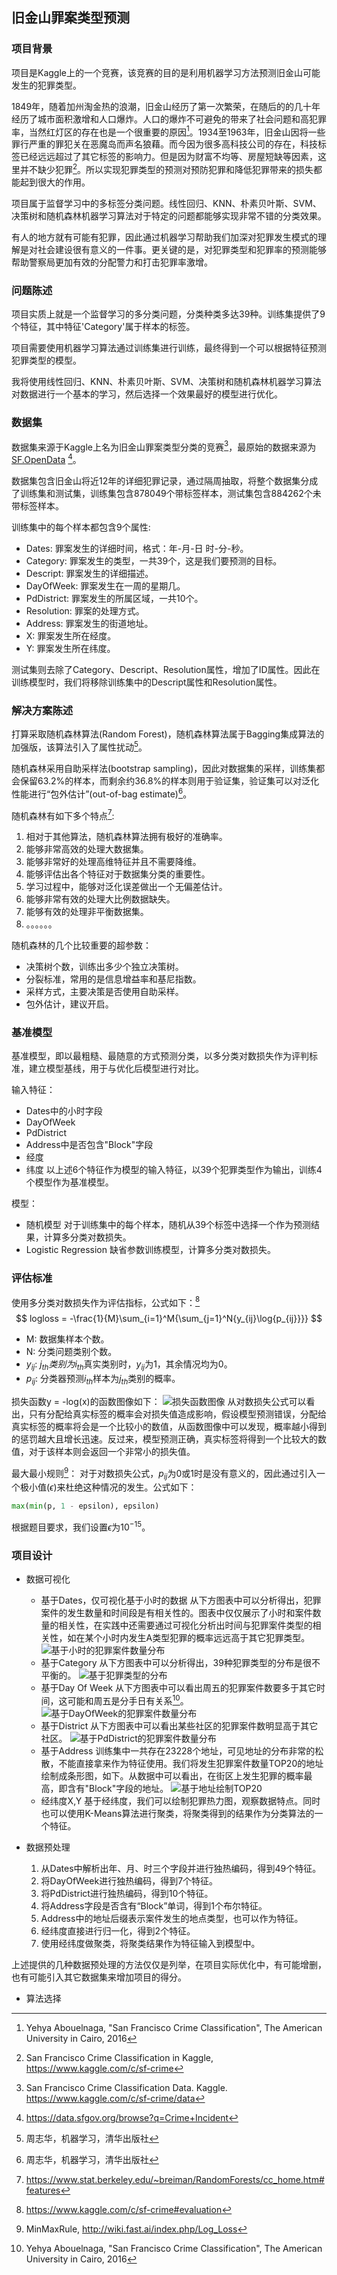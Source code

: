 ## 旧金山罪案类型预测

### 项目背景 
项目是Kaggle上的一个竞赛，该竞赛的目的是利用机器学习方法预测旧金山可能发生的犯罪类型。

1849年，随着加州淘金热的浪潮，旧金山经历了第一次繁荣，在随后的的几十年经历了城市面积激增和人口爆炸。人口的爆炸不可避免的带来了社会问题和高犯罪率，当然红灯区的存在也是一个很重要的原因[^1]。1934至1963年，旧金山因将一些罪行严重的罪犯关在恶魔岛而声名狼藉。而今因为很多高科技公司的存在，科技标签已经远远超过了其它标签的影响力。但是因为财富不均等、房屋短缺等因素，这里并不缺少犯罪[^2]。所以实现犯罪类型的预测对预防犯罪和降低犯罪带来的损失都能起到很大的作用。

[^1]: Yehya Abouelnaga, "San Francisco Crime Classification", The American University in Cairo, 2016
[^2]: San Francisco Crime Classification in Kaggle, https://www.kaggle.com/c/sf-crime

项目属于监督学习中的多标签分类问题。线性回归、KNN、朴素贝叶斯、SVM、决策树和随机森林机器学习算法对于特定的问题都能够实现非常不错的分类效果。

有人的地方就有可能有犯罪，因此通过机器学习帮助我们加深对犯罪发生模式的理解是对社会建设很有意义的一件事。更关键的是，对犯罪类型和犯罪率的预测能够帮助警察局更加有效的分配警力和打击犯罪率激增。

### 问题陈述
项目实质上就是一个监督学习的多分类问题，分类种类多达39种。训练集提供了9个特征，其中特征'Category'属于样本的标签。

项目需要使用机器学习算法通过训练集进行训练，最终得到一个可以根据特征预测犯罪类型的模型。

我将使用线性回归、KNN、朴素贝叶斯、SVM、决策树和随机森林机器学习算法对数据进行一个基本的学习，然后选择一个效果最好的模型进行优化。


### 数据集
数据集来源于Kaggle上名为旧金山罪案类型分类的竞赛[^3]，最原始的数据来源为[SF.OpenData](https://datasf.org/opendata/) [^4]。

数据集包含旧金山将近12年的详细犯罪记录，通过隔周抽取，将整个数据集分成了训练集和测试集，训练集包含878049个带标签样本，测试集包含884262个未带标签样本。

训练集中的每个样本都包含9个属性:
- Dates: 罪案发生的详细时间，格式：年-月-日 时-分-秒。
- Category: 罪案发生的类型，一共39个，这是我们要预测的目标。
- Descript: 罪案发生的详细描述。
- DayOfWeek: 罪案发生在一周的星期几。
- PdDistrict: 罪案发生的所属区域，一共10个。
- Resolution: 罪案的处理方式。
- Address: 罪案发生的街道地址。
- X: 罪案发生所在经度。
- Y: 罪案发生所在纬度。

测试集则去除了Category、Descript、Resolution属性，增加了ID属性。因此在训练模型时，我们将移除训练集中的Descript属性和Resolution属性。

[^3]: San Francisco Crime Classification Data. Kaggle. https://www.kaggle.com/c/sf-crime/data
[^4]: https://data.sfgov.org/browse?q=Crime+Incident
[^5]: Junyang Li and Junyang Li, San Francisco Crime Classification
### 解决方案陈述

打算采取随机森林算法(Random Forest)，随机森林算法属于Bagging集成算法的加强版，该算法引入了属性扰动[^6]。

随机森林采用自助采样法(bootstrap sampling)，因此对数据集的采样，训练集都会保留63.2%的样本，而剩余约36.8%的样本则用于验证集，验证集可以对泛化性能进行“包外估计”(out-of-bag estimate)[^6]。

随机森林有如下多个特点[^7]:

1. 相对于其他算法，随机森林算法拥有极好的准确率。
1. 能够非常高效的处理大数据集。
1. 能够非常好的处理高维特征并且不需要降维。
1. 能够评估出各个特征对于数据集分类的重要性。
1. 学习过程中，能够对泛化误差做出一个无偏差估计。
1. 能够非常有效的处理大比例数据缺失。
1. 能够有效的处理非平衡数据集。
1. 。。。。。。

随机森林的几个比较重要的超参数：
- 决策树个数，训练出多少个独立决策树。
- 分裂标准，常用的是信息增益率和基尼指数。
- 采样方式，主要决策是否使用自助采样。
- 包外估计，建议开启。


[^6]: 周志华，机器学习，清华出版社
[^7]: https://www.stat.berkeley.edu/~breiman/RandomForests/cc_home.htm#features

### 基准模型
基准模型，即以最粗糙、最随意的方式预测分类，以多分类对数损失作为评判标准，建立模型基线，用于与优化后模型进行对比。

输入特征：
- Dates中的小时字段
- DayOfWeek
- PdDistrict
- Address中是否包含"Block"字段
- 经度
- 纬度
以上述6个特征作为模型的输入特征，以39个犯罪类型作为输出，训练4个模型作为基准模型。

模型：
- 随机模型
    对于训练集中的每个样本，随机从39个标签中选择一个作为预测结果，计算多分类对数损失。
- Logistic Regression
    缺省参数训练模型，计算多分类对数损失。

### 评估标准
使用多分类对数损失作为评估指标，公式如下：[^8]
$$ logloss = -\frac{1}{M}\sum_{i=1}^M{\sum_{j=1}^N{y_{ij}\log{p_{ij}}}} $$

- M: 数据集样本个数。
- N: 分类问题类别个数。
- $y_{ij}$: $j_{th}类别为$$i_{th}$真实类别时，$y_{ij}$为1，其余情况均为0。
- $p_{ij}$: 分类器预测$i_{th}$样本为$j_{th}$类别的概率。

损失函数y = -log(x)的函数图像如下：
![损失函数图像](images/-log(x).jpg)
从对数损失公式可以看出，只有分配给真实标签的概率会对损失值造成影响，假设模型预测错误，分配给真实标签的概率将会是一个比较小的数值，从函数图像中可以发现，概率越小得到的惩罚越大且增长迅速。反过来，模型预测正确，真实标签将得到一个比较大的数值，对于该样本则会返回一个非常小的损失值。

最大最小规则[^9]：
对于对数损失公式，$p_{ij}$为0或1时是没有意义的，因此通过引入一个极小值($\epsilon$)来杜绝这种情况的发生。公式如下：
```python
max(min(p, 1 - epsilon), epsilon)
```
根据题目要求，我们设置$\epsilon$为$10^{-15}$。

[^8]: https://www.kaggle.com/c/sf-crime#evaluation
[^9]: MinMaxRule, http://wiki.fast.ai/index.php/Log_Loss

### 项目设计

- 数据可视化
    - 基于Dates，仅可视化基于小时的数据
    从下方图表中可以分析得出，犯罪案件的发生数量和时间段是有相关性的。图表中仅仅展示了小时和案件数量的相关性，在实践中还需要通过可视化分析出时间与犯罪案件类型的相关性，如在某个小时内发生A类型犯罪的概率远远高于其它犯罪类型。
    ![基于小时的犯罪案件数量分布](images/hours.png "基于小时的犯罪案件数量分布")
    - 基于Category
    从下方图表中可以分析得出，39种犯罪类型的分布是很不平衡的。
    ![基于犯罪类型的分布](images/Category.png)
    - 基于Day Of Week
    从下方图表中可以看出周五的犯罪案件数要多于其它时间，这可能和周五是分手日有关系[^1]。
    ![基于DayOfWeek的犯罪案件数量分布](images/DayOfWeek.png)
    - 基于District
    从下方图表中可以看出某些社区的犯罪案件数明显高于其它社区。
    ![基于PdDistrict的犯罪案件数量分布](images/PdDistrict.png)
    - 基于Address
    训练集中一共存在23228个地址，可见地址的分布非常的松散，不能直接拿来作为特征使用。我们将发生犯罪案件数量TOP20的地址绘制成条形图，如下。从数据中可以看出，在街区上发生犯罪的概率最高，即含有"Block"字段的地址。
    ![基于地址绘制TOP20](images/address.jpg)
    - 经纬度X,Y
    基于经纬度，我们可以绘制犯罪热力图，观察数据特点。同时也可以使用K-Means算法进行聚类，将聚类得到的结果作为分类算法的一个特征。

- 数据预处理
    1. 从Dates中解析出年、月、时三个字段并进行独热编码，得到49个特征。
    1. 将DayOfWeek进行独热编码，得到7个特征。
    1. 将PdDistrict进行独热编码，得到10个特征。
    1. 将Address字段是否含有“Block”单词，得到1个布尔特征。
    1. Address中的地址后缀表示案件发生的地点类型，也可以作为特征。
    1. 经纬度直接进行归一化，得到2个特征。
    1. 使用经纬度做聚类，将聚类结果作为特征输入到模型中。

上述提供的几种数据预处理的方法仅仅是列举，在项目实际优化中，有可能增删，也有可能引入其它数据集来增加项目的得分。

- 算法选择
    